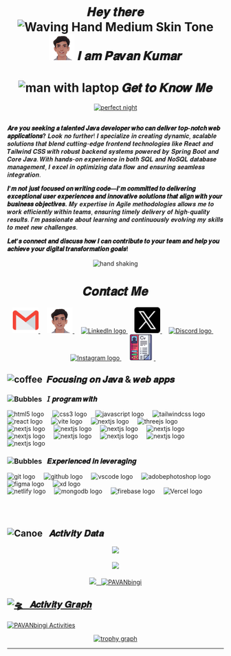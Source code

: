 <meta charset="UTF-8">
<meta name="viewport" content="width=device-width, initial-scale=1.0">
<meta name="description" content="Shahram Shakiba's GitHub profile. Web Developer skilled in Three.js, WebGL, GLSL, GSAP, React.js, Next.js, Tailwind CSS, JavaScript, HTML, CSS and Blender.">
<meta name="author" content="Shahram Shakiba">
<meta name="keywords" content="Shahram Shakiba, Web Developer, Three.js, WebGL, GLSL, GSAP, React, Next, Tailwindcss, JavaScript, CSS, HTML, Blender, 3D, Shader">

<meta http-equiv='cache-control' content='no-cache'> 
<meta http-equiv='expires' content='0'> 
<meta http-equiv='pragma' content='no-cache'>

<meta property="og:title" content="Shahram Shakiba's GitHub Profile">
<meta property="og:description" content=" Web Developer skilled in Three.js, WebGL, GLSL, GSAP, React.js, Next.js, Tailwind CSS, JavaScript, HTML, CSS and Blender.">
<meta property="og:image" content="https://github.com/user-attachments/assets/f66bb321-601e-4483-a70e-e941c7c42581">
<meta property="og:url" content="https://github.com/ShahramShakiba">
<meta property="og:type" content="website">

<!--============================== WELCOME IMAGE ==============================-->
<div align='center'> 
  <h1>
   𝑯𝒆𝒚 𝒕𝒉𝒆𝒓𝒆 <img src="https://raw.githubusercontent.com/Tarikul-Islam-Anik/Animated-Fluent-Emojis/master/Emojis/Hand%20gestures/Waving%20Hand%20Medium%20Skin%20Tone.png" alt="Waving Hand Medium Skin Tone" width="35" height="35" /> <img src="https://raw.githubusercontent.com/PAVANbingi/PAVANbingi/main/.github/workflows/WhatsApp%20Image%202025-01-01%20at%2012.02.50_3dd2a207.png" width="60" height="60" alt="Portfolio logo" />
 𝑰 𝒂𝒎 𝑷𝒂𝒗𝒂𝒏 𝑲𝒖𝒎𝒂𝒓
  </h3>
  <h1> <img src="https://github.com/ShahramShakiba/ShahramShakiba/assets/110089830/51f89720-05d3-4dac-b223-b6b81099a25f" alt="man with laptop" width="50" height="50" /> 𝑮𝒆𝒕 𝒕𝒐 𝑲𝒏𝒐𝒘 𝑴𝒆 </h1> 
  
</div> 

<div align='left'>
<div id="header" align="center">
  <a href="https://pavanbingi.github.io/________bpk/" style="flex: 0;">
  <img src="https://raw.githubusercontent.com/PAVANbingi/PAVANbingi/main/.github/workflows/Untitled%20design%20(1).gif" width="950" height="450" alt="perfect night" /></a>
</div>


<br>


<!--=================================== ABOUT ME ====================================-->


**𝑨𝒓𝒆 𝒚𝒐𝒖 𝒔𝒆𝒆𝒌𝒊𝒏𝒈 𝒂 𝒕𝒂𝒍𝒆𝒏𝒕𝒆𝒅 𝑱𝒂𝒗𝒂 𝒅𝒆𝒗𝒆𝒍𝒐𝒑𝒆𝒓 𝒘𝒉𝒐 𝒄𝒂𝒏 𝒅𝒆𝒍𝒊𝒗𝒆𝒓 𝒕𝒐𝒑-𝒏𝒐𝒕𝒄𝒉 𝒘𝒆𝒃 𝒂𝒑𝒑𝒍𝒊𝒄𝒂𝒕𝒊𝒐𝒏𝒔?** 𝑳𝒐𝒐𝒌 𝒏𝒐 𝒇𝒖𝒓𝒕𝒉𝒆𝒓! 𝑰 𝒔𝒑𝒆𝒄𝒊𝒂𝒍𝒊𝒛𝒆 𝒊𝒏 𝒄𝒓𝒆𝒂𝒕𝒊𝒏𝒈 𝒅𝒚𝒏𝒂𝒎𝒊𝒄, 𝒔𝒄𝒂𝒍𝒂𝒃𝒍𝒆 𝒔𝒐𝒍𝒖𝒕𝒊𝒐𝒏𝒔 𝒕𝒉𝒂𝒕 𝒃𝒍𝒆𝒏𝒅 𝒄𝒖𝒕𝒕𝒊𝒏𝒈-𝒆𝒅𝒈𝒆 𝒇𝒓𝒐𝒏𝒕𝒆𝒏𝒅 𝒕𝒆𝒄𝒉𝒏𝒐𝒍𝒐𝒈𝒊𝒆𝒔 𝒍𝒊𝒌𝒆 𝑹𝒆𝒂𝒄𝒕 𝒂𝒏𝒅 𝑻𝒂𝒊𝒍𝒘𝒊𝒏𝒅 𝑪𝑺𝑺 𝒘𝒊𝒕𝒉 𝒓𝒐𝒃𝒖𝒔𝒕 𝒃𝒂𝒄𝒌𝒆𝒏𝒅 𝒔𝒚𝒔𝒕𝒆𝒎𝒔 𝒑𝒐𝒘𝒆𝒓𝒆𝒅 𝒃𝒚 𝑺𝒑𝒓𝒊𝒏𝒈 𝑩𝒐𝒐𝒕 𝒂𝒏𝒅 𝑪𝒐𝒓𝒆 𝑱𝒂𝒗𝒂. 𝑾𝒊𝒕𝒉 𝒉𝒂𝒏𝒅𝒔-𝒐𝒏 𝒆𝒙𝒑𝒆𝒓𝒊𝒆𝒏𝒄𝒆 𝒊𝒏 𝒃𝒐𝒕𝒉 𝑺𝑸𝑳 𝒂𝒏𝒅 𝑵𝒐𝑺𝑸𝑳 𝒅𝒂𝒕𝒂𝒃𝒂𝒔𝒆 𝒎𝒂𝒏𝒂𝒈𝒆𝒎𝒆𝒏𝒕, 𝑰 𝒆𝒙𝒄𝒆𝒍 𝒊𝒏 𝒐𝒑𝒕𝒊𝒎𝒊𝒛𝒊𝒏𝒈 𝒅𝒂𝒕𝒂 𝒇𝒍𝒐𝒘 𝒂𝒏𝒅 𝒆𝒏𝒔𝒖𝒓𝒊𝒏𝒈 𝒔𝒆𝒂𝒎𝒍𝒆𝒔𝒔 𝒊𝒏𝒕𝒆𝒈𝒓𝒂𝒕𝒊𝒐𝒏.

**𝑰’𝒎 𝒏𝒐𝒕 𝒋𝒖𝒔𝒕 𝒇𝒐𝒄𝒖𝒔𝒆𝒅 𝒐𝒏 𝒘𝒓𝒊𝒕𝒊𝒏𝒈 𝒄𝒐𝒅𝒆—𝑰’𝒎 𝒄𝒐𝒎𝒎𝒊𝒕𝒕𝒆𝒅 𝒕𝒐 𝒅𝒆𝒍𝒊𝒗𝒆𝒓𝒊𝒏𝒈 𝒆𝒙𝒄𝒆𝒑𝒕𝒊𝒐𝒏𝒂𝒍 𝒖𝒔𝒆𝒓 𝒆𝒙𝒑𝒆𝒓𝒊𝒆𝒏𝒄𝒆𝒔 𝒂𝒏𝒅 𝒊𝒏𝒏𝒐𝒗𝒂𝒕𝒊𝒗𝒆 𝒔𝒐𝒍𝒖𝒕𝒊𝒐𝒏𝒔 𝒕𝒉𝒂𝒕 𝒂𝒍𝒊𝒈𝒏 𝒘𝒊𝒕𝒉 𝒚𝒐𝒖𝒓 𝒃𝒖𝒔𝒊𝒏𝒆𝒔𝒔 𝒐𝒃𝒋𝒆𝒄𝒕𝒊𝒗𝒆𝒔.** 𝑴𝒚 𝒆𝒙𝒑𝒆𝒓𝒕𝒊𝒔𝒆 𝒊𝒏 𝑨𝒈𝒊𝒍𝒆 𝒎𝒆𝒕𝒉𝒐𝒅𝒐𝒍𝒐𝒈𝒊𝒆𝒔 𝒂𝒍𝒍𝒐𝒘𝒔 𝒎𝒆 𝒕𝒐 𝒘𝒐𝒓𝒌 𝒆𝒇𝒇𝒊𝒄𝒊𝒆𝒏𝒕𝒍𝒚 𝒘𝒊𝒕𝒉𝒊𝒏 𝒕𝒆𝒂𝒎𝒔, 𝒆𝒏𝒔𝒖𝒓𝒊𝒏𝒈 𝒕𝒊𝒎𝒆𝒍𝒚 𝒅𝒆𝒍𝒊𝒗𝒆𝒓𝒚 𝒐𝒇 𝒉𝒊𝒈𝒉-𝒒𝒖𝒂𝒍𝒊𝒕𝒚 𝒓𝒆𝒔𝒖𝒍𝒕𝒔. 𝑰’𝒎 𝒑𝒂𝒔𝒔𝒊𝒐𝒏𝒂𝒕𝒆 𝒂𝒃𝒐𝒖𝒕 𝒍𝒆𝒂𝒓𝒏𝒊𝒏𝒈 𝒂𝒏𝒅 𝒄𝒐𝒏𝒕𝒊𝒏𝒖𝒐𝒖𝒔𝒍𝒚 𝒆𝒗𝒐𝒍𝒗𝒊𝒏𝒈 𝒎𝒚 𝒔𝒌𝒊𝒍𝒍𝒔 𝒕𝒐 𝒎𝒆𝒆𝒕 𝒏𝒆𝒘 𝒄𝒉𝒂𝒍𝒍𝒆𝒏𝒈𝒆𝒔.

**𝑳𝒆𝒕’𝒔 𝒄𝒐𝒏𝒏𝒆𝒄𝒕 𝒂𝒏𝒅 𝒅𝒊𝒔𝒄𝒖𝒔𝒔 𝒉𝒐𝒘 𝑰 𝒄𝒂𝒏 𝒄𝒐𝒏𝒕𝒓𝒊𝒃𝒖𝒕𝒆 𝒕𝒐 𝒚𝒐𝒖𝒓 𝒕𝒆𝒂𝒎 𝒂𝒏𝒅 𝒉𝒆𝒍𝒑 𝒚𝒐𝒖 𝒂𝒄𝒉𝒊𝒆𝒗𝒆 𝒚𝒐𝒖𝒓 𝒅𝒊𝒈𝒊𝒕𝒂𝒍 𝒕𝒓𝒂𝒏𝒔𝒇𝒐𝒓𝒎𝒂𝒕𝒊𝒐𝒏 𝒈𝒐𝒂𝒍𝒔!**

<div align="center">
  <img src="https://github.com/ShahramShakiba/ShahramShakiba/assets/110089830/98f56d40-5e1f-43f3-83a5-3327edebe101" height="40" alt="hand shaking" style="vertical-align: middle;"/>
  <h1>   𝑪𝒐𝒏𝒕𝒂𝒄𝒕 𝑴𝒆</h1>
</div>





<!--=================================== SOCIAL MEDIA ====================================-->

<p align="center">



<a href="mailto:bingipavankumar63@gmail.com" target="_blank">
  <img src="https://raw.githubusercontent.com/PAVANbingi/PAVANbingi/main/.github/workflows/gmail.png" width="60" height="60" alt="Email logo" />
</a> &nbsp; &nbsp;


<a href="https://pavanbingi.github.io/________bpk/" target="_blank">
  <img src="https://raw.githubusercontent.com/PAVANbingi/PAVANbingi/main/.github/workflows/WhatsApp%20Image%202025-01-01%20at%2012.02.50_3dd2a207.png" width="60" height="60" alt="Portfolio logo" />
</a> &nbsp; &nbsp;



  <a href="https://www.linkedin.com/in/pavan-kumar-bingi-7a7a7a2a6/" target="_blank">
    <img src="https://raw.githubusercontent.com/maurodesouza/profile-readme-generator/master/src/assets/icons/social/linkedin/default.svg" width="60" height="60" alt="LinkedIn logo" />
  </a> &nbsp;  &nbsp;

  <a href="https://x.com/PavanKumarBing3" target="_blank">
  <img src="https://raw.githubusercontent.com/PAVANbingi/PAVANbingi/main/.github/workflows/twitter.png" width="60" height="60" alt="Twitter logo" />
</a> &nbsp; &nbsp;

  
  <a href="https://discord.gg/ucEXkXQD" target="_blank">
        <img src="https://raw.githubusercontent.com/maurodesouza/profile-readme-generator/master/src/assets/icons/social/discord/default.svg" width="60" height="60" alt="Discord logo" />
      </a> &nbsp; &nbsp;
  
  <a href="https://www.instagram.com/pavan_kumar_bingi_/" target="_blank">
        <img src="https://raw.githubusercontent.com/maurodesouza/profile-readme-generator/master/src/assets/icons/social/instagram/default.svg" width="60" height="60" alt="Instagram logo" />
      </a> &nbsp; &nbsp;

 <a href="https://pavanbingi.github.io/________bpk/img/CoverLetter(PavanKumarBingi).pdf" target="_blank">
  <img src="https://raw.githubusercontent.com/PAVANbingi/PAVANbingi/main/.github/workflows/cv.png" width="60" height="60" alt="Resume logo" />
</a> &nbsp; &nbsp;

      
      
      

<!--=================================== MY SKILLS ===================================-->
<h2> <img src="https://github.com/ShahramShakiba/ShahramShakiba/assets/110089830/8726e87d-d46b-498f-85e7-9f3fc9b86d72" height="45" alt="coffee" /> &nbsp;𝑭𝒐𝒄𝒖𝒔𝒊𝒏𝒈 𝒐𝒏 𝑱𝒂𝒗𝒂 & 𝒘𝒆𝒃 𝒂𝒑𝒑𝒔

  </h2>


  
<h3> <img src="https://raw.githubusercontent.com/Tarikul-Islam-Anik/Animated-Fluent-Emojis/master/Emojis/Symbols/Bubbles.png" alt="Bubbles" width="40" height="40" />  &nbsp; 𝘐 𝒑𝒓𝒐𝒈𝒓𝒂𝒎 𝒘𝒊𝒕𝒉 </h3> 

<img src="https://skillicons.dev/icons?i=html" height="40" alt="html5 logo"  />
  <img width="12" />
  <img src="https://skillicons.dev/icons?i=css" height="40" alt="css3 logo"  />
  <img width="12" />
  <img src="https://skillicons.dev/icons?i=js" height="40" alt="javascript logo"  />
  <img width="12" />
  <img src="https://skillicons.dev/icons?i=tailwind" height="40" alt="tailwindcss logo"  />
  <img width="12" />
  <img src="https://skillicons.dev/icons?i=react" height="40" alt="react logo"  />
  <img width="12" />
  <img src="https://skillicons.dev/icons?i=vite" height="40" alt="vite logo"  />
  <img width="12" />
  <img src="https://skillicons.dev/icons?i=nextjs" height="40" alt="nextjs logo"  />
   <img width="12" />
   <img src="https://skillicons.dev/icons?i=threejs" height="40" alt="threejs logo"  />
   <img width="12" />
  
  <br/>
  
   <img src="https://skillicons.dev/icons?i=java" height="40" alt="nextjs logo"  />
  <img width="12" />
   <img src="https://skillicons.dev/icons?i=spring" height="40" alt="nextjs logo"  />
  <img width="12" />
   <img src="https://skillicons.dev/icons?i=spring" height="40" alt="nextjs logo"  />
  <img width="12" />
   <img src="https://skillicons.dev/icons?i=mongodb" height="40" alt="nextjs logo"  />
  <img width="12" />
  <img src="https://skillicons.dev/icons?i=mysql" height="40" alt="nextjs logo"  />
  <img width="12" />
   <img src="https://skillicons.dev/icons?i=postgresql" height="40" alt="nextjs logo"  />
  <img width="12" />
   <img src="https://skillicons.dev/icons?i=python" height="40" alt="nextjs logo"  />
  <img width="12" />
 <img src="https://skillicons.dev/icons?i=tensorflow" height="40" alt="nextjs logo"  />
  <img width="12" />
   <img src="https://skillicons.dev/icons?i=matplotlib" height="40" alt="nextjs logo"  />
  <img width="12" />


<br/>

<h3> <img src="https://raw.githubusercontent.com/Tarikul-Islam-Anik/Animated-Fluent-Emojis/master/Emojis/Symbols/Bubbles.png" alt="Bubbles" width="40" height="40" /> &nbsp; 𝑬𝒙𝒑𝒆𝒓𝒊𝒆𝒏𝒄𝒆𝒅 𝒊𝒏 𝒍𝒆𝒗𝒆𝒓𝒂𝒈𝒊𝒏𝒈

  </h3>
 


  <img src="https://skillicons.dev/icons?i=git" height="40" alt="git logo"  />
  <img width="12" />
  <img src="https://skillicons.dev/icons?i=github" height="40" alt="github logo"  />
  <img width="12" />
  <img src="https://skillicons.dev/icons?i=vscode" height="40" alt="vscode logo"  />
  <img width="12" />
  <img src="https://skillicons.dev/icons?i=ps" height="40" alt="adobephotoshop logo"  />
  <img width="12" />
  <img src="https://skillicons.dev/icons?i=figma" height="40" alt="figma logo"  />
  <img width="12" />
  <img src="https://skillicons.dev/icons?i=xd" height="40" alt="xd logo"  />
  <img width="12" />
  <br/>
  <img src="https://cdn.simpleicons.org/netlify/00C7B7" height="40" alt="netlify logo"  />
  <img width="12" />
  <img src="https://skillicons.dev/icons?i=postman" height="40" alt="mongodb logo"  />
  <img width="12" />
  <img src="https://skillicons.dev/icons?i=docker" height="40" alt="firebase logo"  />
  <img width="12" />
  <img src="https://img.shields.io/badge/vercel-%23000000.svg?style=flat&logo=vercel&logoColor=white" height="40" alt="Vercel logo"  />
  <img width="12" />

<br/><br/>
<!--=================================== MY STATS ===================================-->
<h2>
  <img src="https://raw.githubusercontent.com/Tarikul-Islam-Anik/Animated-Fluent-Emojis/master/Emojis/Travel%20and%20places/Canoe.png" alt="Canoe" width="50" height="50" /> &nbsp; 𝑨𝒄𝒕𝒊𝒗𝒊𝒕𝒚 𝑫𝒂𝒕𝒂
</h2>
<div align="center">
<a href="https://github.com/PAVANbingi">
<img src="http://github-profile-summary-cards.vercel.app/api/cards/profile-details?username=PAVANbingi&theme=onedark" height="180em" /> <br/><br/>
<img src="https://github-readme-streak-stats.herokuapp.com?user=PAVANbingi&theme=one-dark-pro&fire=EB197C&border=EBDD83&ring=EBB250
" height="180em" /> <br/><br/>
<img src="http://github-profile-summary-cards.vercel.app/api/cards/stats?username=PAVANbingi&theme=onedark" height="180em" />&nbsp;&nbsp;&nbsp;<img height="180em" src="https://github-readme-stats.vercel.app/api/top-langs/?username=PAVANbingi&langs_count=8&theme=onedark" alt=PAVANbingi /> 
</div>

<!--============================== Activity Graph ==============================-->
<h2 align="left"> <img src="https://fonts.gstatic.com/s/e/notoemoji/latest/1f6f8/512.gif" alt="🛸" width="60" >
  &nbsp; 𝑨𝒄𝒕𝒊𝒗𝒊𝒕𝒚 𝑮𝒓𝒂𝒑𝒉


</h2>
<img align="center" src="https://github-readme-activity-graph.vercel.app/graph?username=PAVANbingi&radius=16&theme=react&area=true&order=5&hide_border=true&title_color=77d3ee" alt="PAVANbingi Activities"/>

<br/>

<!--============================== MY Trophy ==============================-->

<div id="header" align="center">
<p align="center">
  <img src="https://github-profile-trophy.vercel.app?username=PAVANbingi&theme=dark_dimmed&column=-1&row=1&margin-w=8&margin-h=8&no-bg=true&no-frame=true&order=4" height="150" alt="trophy graph" />
</p>
</div>

<hr>
